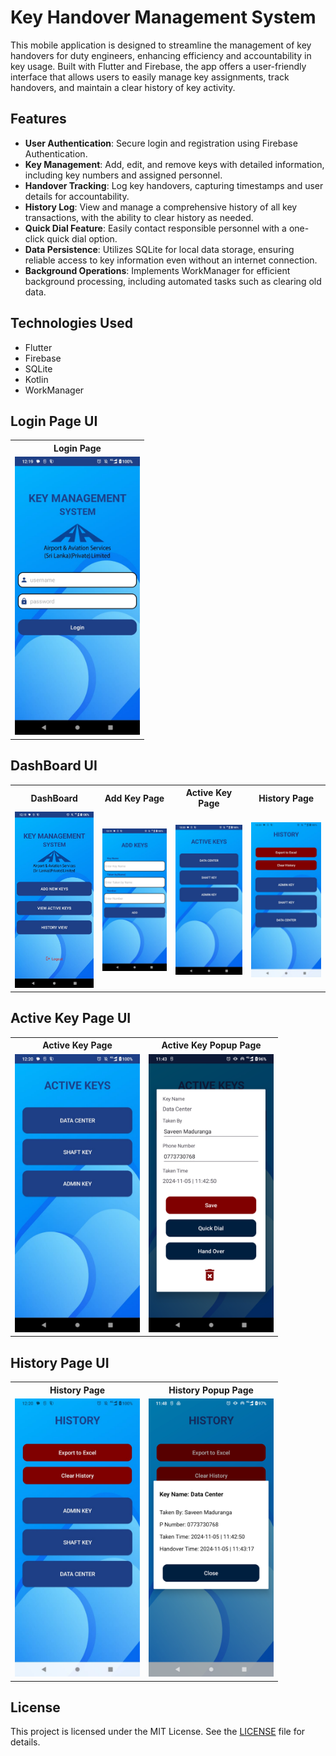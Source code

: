 # Key Handover Management System

This mobile application is designed to streamline the management of key handovers for duty engineers, enhancing efficiency and accountability in key usage. Built with Flutter and Firebase, the app offers a user-friendly interface that allows users to easily manage key assignments, track handovers, and maintain a clear history of key activity.

## Features

- **User Authentication**: Secure login and registration using Firebase Authentication.
- **Key Management**: Add, edit, and remove keys with detailed information, including key numbers and assigned personnel.
- **Handover Tracking**: Log key handovers, capturing timestamps and user details for accountability.
- **History Log**: View and manage a comprehensive history of all key transactions, with the ability to clear history as needed.
- **Quick Dial Feature**: Easily contact responsible personnel with a one-click quick dial option.
- **Data Persistence**: Utilizes SQLite for local data storage, ensuring reliable access to key information even without an internet connection.
- **Background Operations**: Implements WorkManager for efficient background processing, including automated tasks such as clearing old data.

## Technologies Used

- Flutter
- Firebase
- SQLite
- Kotlin
- WorkManager



## Login Page UI

<table>
  <tr>
    <th>Login Page</th>
  </tr>
  <tr>
    <td><img src=".readme/1.jpeg" alt="Screenshot 1" width="200"/></td>
  </tr>
</table>

## DashBoard UI

<table>
  <tr>
    <th>DashBoard</th>
    <th>Add Key Page</th>
    <th>Active Key Page</th>
    <th>History Page</th>
  </tr>
  <tr>
    <td><img src=".readme/2.jpeg" alt="Screenshot 1" width="200"/></td>
    <td><img src=".readme/3.jpeg" alt="Screenshot 1" width="200"/></td>
    <td><img src=".readme/4.jpeg" alt="Screenshot 1" width="200"/></td>
    <td><img src=".readme/6.jpeg" alt="Screenshot 1" width="200"/></td>
  </tr>
</table>

## Active Key Page UI

<table>
  <tr>
    <th>Active Key Page</th>
    <th>Active Key Popup Page</th>
  </tr>
  <tr>
    <td><img src=".readme/4.jpeg" alt="Screenshot 1" width="200"/></td>
    <td><img src=".readme/5.png" alt="Screenshot 1" width="200"/></td>
  </tr>
</table>

## History Page UI

<table>
  <tr>
    <th>History Page</th>
    <th>History Popup Page</th>
  </tr>
  <tr>
    <td><img src=".readme/6.jpeg" alt="Screenshot 1" width="200"/></td>
    <td><img src=".readme/7.png" alt="Screenshot 1" width="200"/></td>
  </tr>
</table>

## License

This project is licensed under the MIT License. See the [LICENSE](LICENSE) file for details.

